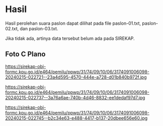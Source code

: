 # Hasil

Hasil perolehan suara paslon dapat dilihat pada file paslon-01.txt, paslon-02.txt, dan paslon-03.txt.

Jika tidak ada, artinya data tersebut belum ada pada SIREKAP.

## Foto C Plano

https://sirekap-obj-formc.kpu.go.id/e464/pemilu/ppwp/31/74/09/10/06/3174091006098-20240215-022721--23a4d595-4570-444e-a728-d01b840b972f.jpg

https://sirekap-obj-formc.kpu.go.id/e464/pemilu/ppwp/31/74/09/10/06/3174091006098-20240215-022737--3a76a6ae-740b-4d46-8832-ee1dedaf97d7.jpg

https://sirekap-obj-formc.kpu.go.id/e464/pemilu/ppwp/31/74/09/10/06/3174091006098-20240215-022745--b2c34e63-e488-4417-b137-20dbee656e60.jpg

